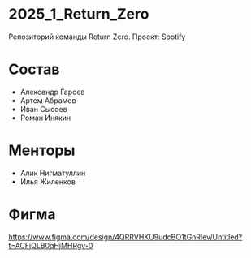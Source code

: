 # 2025_1_Return_Zero
Репозиторий команды Return Zero. Проект: Spotify
# Состав
- Александр Гароев
- Артем Абрамов
- Иван Сысоев
- Роман Инякин
# Менторы
- Алик Нигматуллин
- Илья Жиленков
# Фигма
https://www.figma.com/design/4QRRVHKU9udcBO1tGnRlev/Untitled?t=ACFjQLB0qHjMHRgv-0
